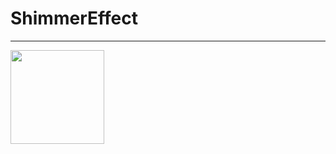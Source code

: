 # ShimmerEffect

---

<img src="https://github.com/MikkiWhiteDove/ShimmerEffect/blob/main/screens/iPhone14.gif" width="150" hedth="300">
